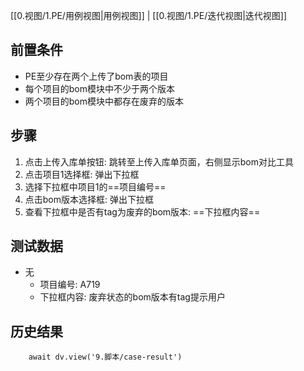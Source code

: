 [[0.视图/1.PE/用例视图|用例视图]] | [[0.视图/1.PE/迭代视图|迭代视图]]

## 前置条件

- PE至少存在两个上传了bom表的项目
- 每个项目的bom模块中不少于两个版本
- 两个项目的bom模块中都存在废弃的版本

## 步骤

1. 点击上传入库单按钮: 跳转至上传入库单页面，右侧显示bom对比工具
2. 点击项目1选择框: 弹出下拉框
3. 选择下拉框中项目1的==项目编号== 
4. 点击bom版本选择框: 弹出下拉框
5. 查看下拉框中是否有tag为废弃的bom版本: ==下拉框内容== 

## 测试数据

- 无
	- 项目编号: A719
	- 下拉框内容: 废弃状态的bom版本有tag提示用户

## 历史结果

```dataviewjs
    await dv.view('9.脚本/case-result')
```
